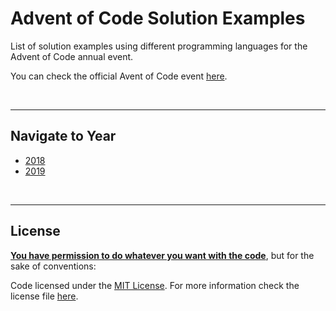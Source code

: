 # Advent of Code Solution Examples

List of solution examples using different programming languages for the Advent of Code annual event.

 You can check the official Avent of Code event [here](https://adventofcode.com/).

<br>
<hr>

## Navigate to Year

* [2018](source/2018)
* [2019](source/2019)

<br>
<hr>

## License

<b><u>You have permission to do whatever you want with the code</b></u>, but for the sake of conventions:

Code licensed under the [MIT License](https://choosealicense.com/licenses/mit/). For more information check the license file [here](LICENSE).
